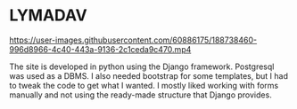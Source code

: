 # LYMADAV


https://user-images.githubusercontent.com/60886175/188738460-996d8966-4c40-443a-9136-2c1ceda9c470.mp4

The site is developed in python using the Django framework. Postgresql was used as a DBMS. I also needed bootstrap for some templates, but I had to tweak the code to get what I wanted. I mostly liked working with forms manually and not using the ready-made structure that Django provides.
